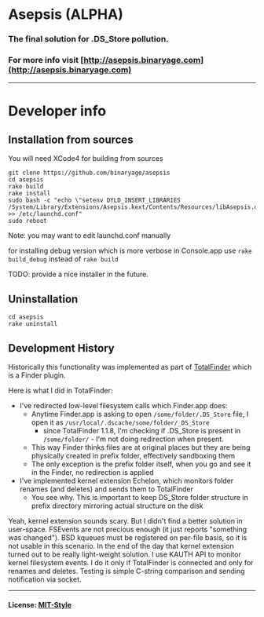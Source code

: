 # Asepsis (ALPHA)

### The final solution for .DS_Store pollution. 

### For more info visit [http://asepsis.binaryage.com](http://asepsis.binaryage.com)

---

# Developer info

## Installation from sources

You will need XCode4 for building from sources

    git clone https://github.com/binaryage/asepsis
    cd asepsis
    rake build
    rake install
    sudo bash -c "echo \"setenv DYLD_INSERT_LIBRARIES /System/Library/Extensions/Asepsis.kext/Contents/Resources/libAsepsis.dylib\" >> /etc/launchd.conf"
    sudo reboot
    
Note: you may want to edit launchd.conf manually    

for installing debug version which is more verbose in Console.app use `rake build_debug` instead of `rake build`
    
TODO: provide a nice installer in the future.

## Uninstallation

    cd asepsis
    rake uninstall

## Development History

Historically this functionality was implemented as part of [TotalFinder](http://totalfinder.binaryage.com) which is a Finder plugin.

Here is what I did in TotalFinder:

  * I've redirected low-level filesystem calls which Finder.app does: 
    * Anytime Finder.app is asking to open `/some/folder/.DS_Store` file, I open it as `/usr/local/.dscache/some/folder/_DS_Store`
      * since TotalFinder 1.1.8, I'm checking if .DS_Store is present in `/some/folder/` - I'm not doing redirection when present.
    * This way Finder thinks files are at original places but they are being physically created in prefix folder, effectively sandboxing them
    * The only exception is the prefix folder itself, when you go and see it in the Finder, no redirection is applied
  * I've implemented kernel extension Echelon, which monitors folder renames (and deletes) and sends them to TotalFinder
    * You see why. This is important to keep DS_Store folder structure in prefix directory mirroring actual structure on the disk

Yeah, kernel extension sounds scary. But I didn't find a better solution in user-space. FSEvents are not precious enough (it just reports "something was changed"). BSD kqueues must be registered on per-file basis, so it is not usable in this scenario. In the end of the day that kernel extension turned out to be really light-weight solution. I use KAUTH API to monitor kernel filesystem events. I do it only if TotalFinder is connected and only for renames and deletes. Testing is simple C-string comparison and sending notification via socket.

---

#### License: [MIT-Style](asepsis/raw/master/license.txt)